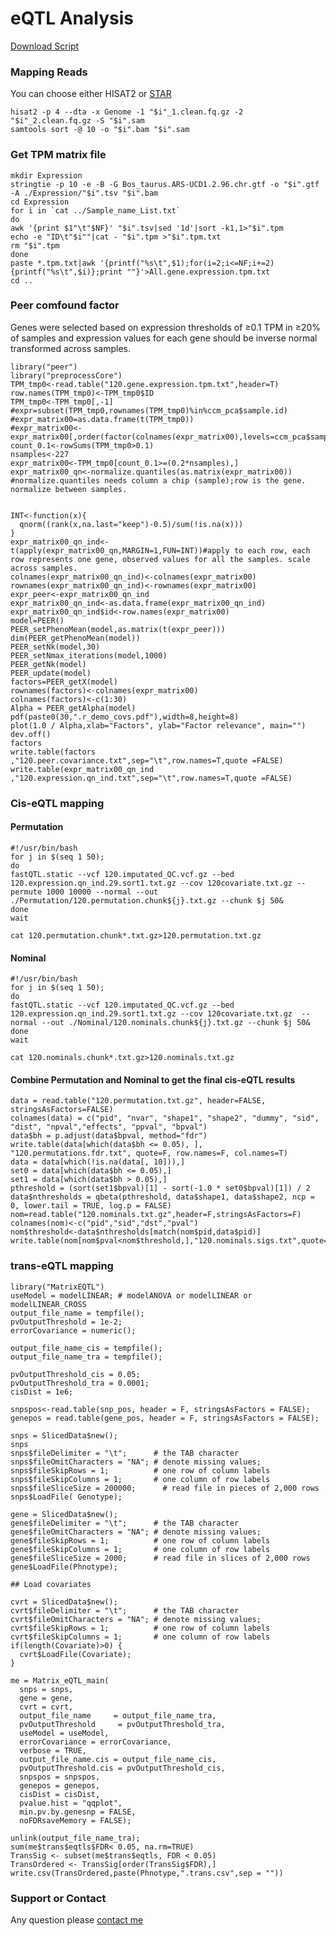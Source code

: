 
# eQTL Analysis

[Download Script](https://github.com/WentaoCai/eQTL-analysis/) 

### Mapping Reads

You can choose either HISAT2 or [STAR](https://github.com/WentaoCai/RNA-seq/wiki)

    hisat2 -p 4 --dta -x Genome -1 "$i"_1.clean.fq.gz -2 "$i"_2.clean.fq.gz -S "$i".sam
    samtools sort -@ 10 -o "$i".bam "$i".sam

### Get TPM matrix file

    mkdir Expression
    stringtie -p 10 -e -B -G Bos_taurus.ARS-UCD1.2.96.chr.gtf -o "$i".gtf -A ./Expression/"$i".tsv "$i".bam
    cd Expression
    for i in `cat ../Sample_name_List.txt`
    do
    awk '{print $1"\t"$NF}' "$i".tsv|sed '1d'|sort -k1,1>"$i".tpm
    echo -e "ID\t"$i""|cat - "$i".tpm >"$i".tpm.txt
    rm "$i".tpm
    done
    paste *.tpm.txt|awk '{printf("%s\t",$1);for(i=2;i<=NF;i+=2){printf("%s\t",$i)};print ""}'>All.gene.expression.tpm.txt
    cd ..


### Peer comfound factor

 Genes were selected based on expression thresholds of ≥0.1 TPM in ≥20% of samples and expression values for each gene should be inverse normal transformed across samples.
 
    library("peer")
    library("preprocessCore")
    TPM_tmp0<-read.table("120.gene.expression.tpm.txt",header=T)
    row.names(TPM_tmp0)<-TPM_tmp0$ID
    TPM_tmp0<-TPM_tmp0[,-1]
    #expr=subset(TPM_tmp0,rownames(TPM_tmp0)%in%ccm_pca$sample.id)
    #expr_matrix00=as.data.frame(t(TPM_tmp0))
    #expr_matrix00<-expr_matrix00[,order(factor(colnames(expr_matrix00),levels=ccm_pca$sample.id))]
    count_0.1<-rowSums(TPM_tmp0>0.1)
    nsamples<-227
    expr_matrix00<-TPM_tmp0[count_0.1>=(0.2*nsamples),]
    expr_matrix00_qn<-normalize.quantiles(as.matrix(expr_matrix00)) #normalize.quantiles needs column a chip (sample);row is the gene. normalize between samples.


    INT<-function(x){
      qnorm((rank(x,na.last="keep")-0.5)/sum(!is.na(x)))
    }
    expr_matrix00_qn_ind<-t(apply(expr_matrix00_qn,MARGIN=1,FUN=INT))#apply to each row, each row represents one gene, observed values for all the samples. scale across samples.
    colnames(expr_matrix00_qn_ind)<-colnames(expr_matrix00)
    rownames(expr_matrix00_qn_ind)<-rownames(expr_matrix00)
    expr_peer<-expr_matrix00_qn_ind
    expr_matrix00_qn_ind<-as.data.frame(expr_matrix00_qn_ind)
    expr_matrix00_qn_ind$id<-row.names(expr_matrix00)
    model=PEER()
    PEER_setPhenoMean(model,as.matrix(t(expr_peer)))
    dim(PEER_getPhenoMean(model))
    PEER_setNk(model,30)
    PEER_setNmax_iterations(model,1000)
    PEER_getNk(model)
    PEER_update(model)
    factors=PEER_getX(model)
    rownames(factors)<-colnames(expr_matrix00)
    colnames(factors)<-c(1:30)
    Alpha = PEER_getAlpha(model)
    pdf(paste0(30,".r_demo_covs.pdf"),width=8,height=8)
    plot(1.0 / Alpha,xlab="Factors", ylab="Factor relevance", main="")
    dev.off()
    factors
    write.table(factors ,"120.peer.covariance.txt",sep="\t",row.names=T,quote =FALSE)
    write.table(expr_matrix00_qn_ind ,"120.expression.qn_ind.txt",sep="\t",row.names=T,quote =FALSE)

 
### Cis-eQTL mapping

#### Permutation    
    #!/usr/bin/bash
    for j in $(seq 1 50);
    do
    fastQTL.static --vcf 120.imputated_QC.vcf.gz --bed 120.expression.qn_ind.29.sort1.txt.gz --cov 120covariate.txt.gz --permute 1000 10000 --normal --out ./Permutation/120.permutation.chunk${j}.txt.gz --chunk $j 50&
    done
    wait
    
    cat 120.permutation.chunk*.txt.gz>120.permutation.txt.gz

#### Nominal    
    #!/usr/bin/bash
    for j in $(seq 1 50);
    do
    fastQTL.static --vcf 120.imputated_QC.vcf.gz --bed 120.expression.qn_ind.29.sort1.txt.gz --cov 120covariate.txt.gz  --normal --out ./Nominal/120.nominals.chunk${j}.txt.gz --chunk $j 50&
    done
    wait
    
    cat 120.nominals.chunk*.txt.gz>120.nominals.txt.gz

#### Combine Permutation and Nominal to get the final cis-eQTL results

    data = read.table("120.permutation.txt.gz", header=FALSE, stringsAsFactors=FALSE)
    colnames(data) = c("pid", "nvar", "shape1", "shape2", "dummy", "sid", "dist", "npval","effects", "ppval", "bpval")
    data$bh = p.adjust(data$bpval, method="fdr")
    write.table(data[which(data$bh <= 0.05), ], "120.permutations.fdr.txt", quote=F, row.names=F, col.names=T)
    data = data[which(!is.na(data[, 10])),]
    set0 = data[which(data$bh <= 0.05),] 
    set1 = data[which(data$bh > 0.05),]
    pthreshold = (sort(set1$bpval)[1] - sort(-1.0 * set0$bpval)[1]) / 2
    data$nthresholds = qbeta(pthreshold, data$shape1, data$shape2, ncp = 0, lower.tail = TRUE, log.p = FALSE)
    nom=read.table("120.nominals.txt.gz",header=F,stringsAsFactors=F)
    colnames(nom)<-c("pid","sid","dst","pval")
    nom$threshold<-data$nthresholds[match(nom$pid,data$pid)]
    write.table(nom[nom$pval<nom$threshold,],"120.nominals.sigs.txt",quote=FALSE,row.names=FALSE,col.names=FALSE,sep="\t")

### trans-eQTL mapping
    library("MatrixEQTL")
    useModel = modelLINEAR; # modelANOVA or modelLINEAR or modelLINEAR_CROSS
    output_file_name = tempfile();
    pvOutputThreshold = 1e-2;
    errorCovariance = numeric();

    output_file_name_cis = tempfile();
    output_file_name_tra = tempfile();

    pvOutputThreshold_cis = 0.05;
    pvOutputThreshold_tra = 0.0001;
    cisDist = 1e6;

    snpspos<-read.table(snp_pos, header = F, stringsAsFactors = FALSE);
    genepos = read.table(gene_pos, header = F, stringsAsFactors = FALSE);

    snps = SlicedData$new();
    snps
    snps$fileDelimiter = "\t";      # the TAB character
    snps$fileOmitCharacters = "NA"; # denote missing values;
    snps$fileSkipRows = 1;          # one row of column labels
    snps$fileSkipColumns = 1;       # one column of row labels
    snps$fileSliceSize = 200000;      # read file in pieces of 2,000 rows
    snps$LoadFile( Genotype);

    gene = SlicedData$new();
    gene$fileDelimiter = "\t";      # the TAB character
    gene$fileOmitCharacters = "NA"; # denote missing values;
    gene$fileSkipRows = 1;          # one row of column labels
    gene$fileSkipColumns = 1;       # one column of row labels
    gene$fileSliceSize = 2000;      # read file in slices of 2,000 rows
    gene$LoadFile(Phnotype);

    ## Load covariates

    cvrt = SlicedData$new();
    cvrt$fileDelimiter = "\t";      # the TAB character
    cvrt$fileOmitCharacters = "NA"; # denote missing values;
    cvrt$fileSkipRows = 1;          # one row of column labels
    cvrt$fileSkipColumns = 1;       # one column of row labels
    if(length(Covariate)>0) {
      cvrt$LoadFile(Covariate);
    }

    me = Matrix_eQTL_main(
      snps = snps,
      gene = gene,
      cvrt = cvrt,
      output_file_name     = output_file_name_tra,
      pvOutputThreshold     = pvOutputThreshold_tra,
      useModel = useModel,
      errorCovariance = errorCovariance,
      verbose = TRUE,
      output_file_name.cis = output_file_name_cis,
      pvOutputThreshold.cis = pvOutputThreshold_cis,
      snpspos = snpspos,
      genepos = genepos,
      cisDist = cisDist,
      pvalue.hist = "qqplot",
      min.pv.by.genesnp = FALSE,
      noFDRsaveMemory = FALSE);

    unlink(output_file_name_tra);
    sum(me$trans$eqtls$FDR< 0.05, na.rm=TRUE)
    TransSig <- subset(me$trans$eqtls, FDR < 0.05)
    TransOrdered <- TransSig[order(TransSig$FDR),]
    write.csv(TransOrdered,paste(Phnotype,".trans.csv",sep = ""))


### Support or Contact

Any question please [contact me](https://github.com/WentaoCai)
